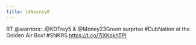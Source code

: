 ```yaml
---
title: 14Naynay0
---
```


RT @warriors: .@KDTrey5 & @Money23Green surprise #DubNation at the Golden Air Box! #SNKRS https://t.co/7jXKqkhTPl